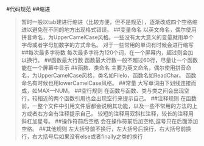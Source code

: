 #代码规范
##缩进
>暂时一般以tab建进行缩进（比较方便，但不是规范），逐渐改成四个空格缩进以避免在不同的地方出现格式错误。
##变量命名
>以英文命名，偶尔使用拼音命名，为UpperCamelCase风格。一些没有太大意义的变量就用单个字母或者字母加数字的方式命名。
>对于一些常用的单词有时候会进行缩写
##每次最多字符数
>每次最多字符为120个词，在一个屏幕内，超过则会加以换行。
##函数最大行数
>函数最大行数一般不超过60行，尽量让一个函数能在一个屏幕中显示
##函数、类命名
>主要为英文命名，偶尔使用拼音命名，为UpperCamelCase风格，类名如FileIo，函数名如ReadChar。
>函数命名有时候也用lowerCamelCase风格。
##常量
>大写单词由下划线连接而成，如MAX—NUM。
##空行规则
>在函数与函数、类与类之间会出现空行，较相近的两个函数引用也会出现空行来提示自己。
##注释规则
>在函数前，一整个文件中引用文件后都会说明其功能，以及一些不常用的方法的上方或者右方会有注释提示自己。
>较短的注释用双斜杠注释，较长的注释用斜杠加星号。
##操作符前后空格
>会在操作符前后加空格,逗号只在后面添加空格。
##其他规则
>左大括号前不换行，左大括号后换行，右大括号前换行，右大括号后如果没有else或者finally之类的换行

